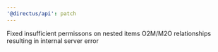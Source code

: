 ```yaml
---
'@directus/api': patch
---
```


Fixed insufficient permissons on nested items O2M/M2O relationships resulting in internal server error
